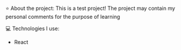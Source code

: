 ⭐ About the project: This is a test project! The project may contain my personal comments for the purpose of learning

💻 Technologies I use:

* React